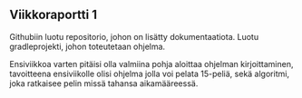 ## Viikkoraportti 1

Githubiin luotu repositorio, johon on lisätty dokumentaatiota.
Luotu gradleprojekti, johon toteutetaan ohjelma.

Ensiviikkoa varten pitäisi olla valmiina pohja aloittaa ohjelman kirjoittaminen, tavoitteena ensiviikolle olisi ohjelma jolla voi pelata 15-peliä, sekä algoritmi, joka ratkaisee pelin missä tahansa
aikamääreessä.